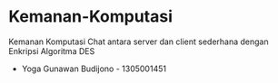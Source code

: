 # Kemanan-Komputasi
Kemanan  Komputasi Chat antara server dan client sederhana dengan Enkripsi Algoritma DES
- Yoga Gunawan Budijono - 1305001451
